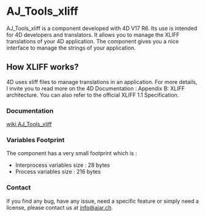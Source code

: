# AJ_Tools_xliff

AJ_Tools_xliff is a component developed with 4D V17 R6. Its use is intended for 4D developers and translators. It allows you to manage the XLIFF translations of your 4D application.
The component gives you a nice interface to manage the strings of your application.

## How XLIFF works?
4D uses xliff files to manage translations in an application. For more details, I invite you to read more on the 4D Documentation : Appendix B: XLIFF architecture.
You can also refer to the official XLIFF 1.1 Specification.

### Documentation

[wiki AJ_Tools_xliff](https://github.com/AJARProject/AJ_Tools_xliff/wiki)


### Variables Footprint

The component has a very small footprint which is : 

* Interprocess variables size : 28 bytes
* Process variables size : 216 bytes

### Contact

If you find any bug, have any issue, need a specific feature or simply need a license, please contact us at info@ajar.ch.
